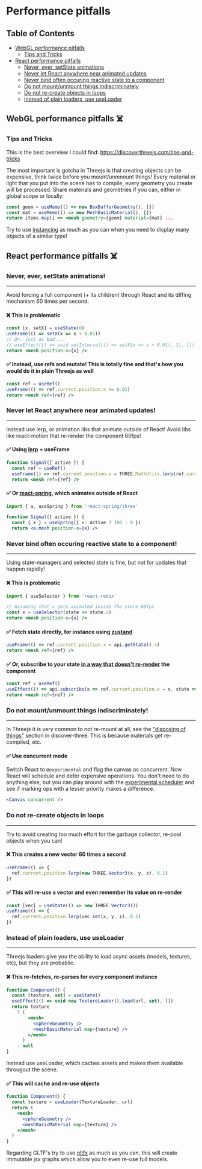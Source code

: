 # Performance pitfalls

## Table of Contents
- [WebGL performance pitfalls](#webgl-pitfalls)
    - [Tips and Tricks](#tips-and-tricks)
- [React performance pitfalls](#react-pitfalls)
    - [Never, ever, setState animations](#never-ever-set-state)
    - [Never let React anywhere near animated updates](#never-let-react-animate)
    - [Never bind often occuring reactive state to a component](#never-bind-reactive-component)
    - [Do not mount/unmount things indiscriminately](#do-not-mount-unmount-indiscriminately)
    - [Do not re-create objects in loops](#do-not-re-create-objects-in-loops)
    - [Instead of plain loaders, use useLoader](#instead-of–plain-loaders-use-useLoader)

## WebGL performance pitfalls ☠️ <a id="webgl-pitfalls"></a>

### Tips and Tricks <a id="tips-and-tricks"></a>

This is the best overview I could find: https://discoverthreejs.com/tips-and-tricks

The most important is gotcha in Threejs is that creating objects can be expensive, think twice before you mount/unmnount things! Every material or light that you put into the scene has to compile, every geometry you create will be processed. Share materials and geometries if you can, either in global scope or locally:

```jsx
const geom = useMemo(() => new BoxBufferGeometry(), [])
const mat = useMemo(() => new MeshBasicMaterial(), [])
return items.map(i => <mesh geometry={geom} material={mat} ...
```

Try to use [instancing](https://codesandbox.io/s/r3f-instanced-colors-8fo01) as much as you can when you need to display many objects of a similar type!

## React performance pitfalls ☠️ <a id="react-pitfalls"></a>

### Never, ever, setState animations! <a id="never-ever-set-state"></a>
---

Avoid forcing a full component (+ its children) through React and its diffing mechanism 60 times per second.

#### ❌ This is problematic

```jsx
const [x, setX] = useState(0)
useFrame(() => setX(x => x + 0.01))
// Or, just as bad ...
// useEffect(() => void setInterval(() => setX(x => x + 0.01), 1), [])
return <mesh position-x={x} />
```

#### ✅ Instead, use refs and mutate! This is totally fine and that's how you would do it in plain Threejs as well

```jsx
const ref = useRef()
useFrame(() => ref.current.position.x += 0.01)
return <mesh ref={ref} />
```

### Never let React anywhere near animated updates! <a id="never-let-react-animate"></a>
---

Instead use lerp, or animation libs that animate outside of React! Avoid libs like react-motion that re-render the component 60fps!

#### ✅ Using [lerp](https://github.com/mattdesl/lerp) + useFrame

```jsx
function Signal({ active }) {
  const ref = useRef()
  useFrame(() => ref.current.position.x = THREE.MathUtils.lerp(ref.current.position.x, active ? 100 : 0, 0.1))
  return <mesh ref={ref} />
```

#### ✅ Or [react-spring](https://github.com/react-spring/react-spring), which animates outside of React

```jsx
import { a, useSpring } from 'react-spring/three'

function Signal({ active }) {
  const { x } = useSpring({ x: active ? 100 : 0 })
  return <a.mesh position-x={x} />
```

### Never bind often occuring reactive state to a component! <a id="never-bind-reactive-component"></a>
---

Using state-managers and selected state is fine, but not for updates that happen rapidly!

#### ❌ This is problematic

```jsx
import { useSelector } from 'react-redux'

// Assuming that x gets animated inside the store 60fps
const x = useSelector(state => state.x)
return <mesh position-x={x} />
```

#### ✅ Fetch state directly, for instance using [zustand](https://github.com/react-spring/zustand)

```jsx
useFrame(() => ref.current.position.x = api.getState().x)
return <mesh ref={ref} />
```

#### ✅ Or, subscribe to your state [in a way that doesn't re-render](https://github.com/react-spring/zustand#transient-updates-for-often-occuring-state-changes) the component

```jsx
const ref = useRef()
useEffect(() => api.subscribe(x => ref.current.position.x = x, state => state.x), [])
return <mesh ref={ref} />
```

### Do not mount/unmount things indiscriminately! <a id="do-not-mount-unmount-indiscriminately"></a>
---

In Threejs it is very common to not re-mount at all, see the ["disposing of things"](https://discoverthreejs.com/tips-and-tricks/) section in discover-three. This is because materials get re-compiled, etc.

#### ✅ Use concurrent mode

Switch React to `@experimental` and flag the canvas as concurrent. Now React will schedule and defer expensive operations. You don't need to do anything else, but you can play around with the [experimental scheduler](https://github.com/drcmda/scheduler-test) and see if marking ops with a lesser priority makes a difference.

```jsx
<Canvas concurrent />
```

### Do not re-create objects in loops
---

Try to avoid creating too much effort for the garbage collector, re-pool objects when you can!

#### ❌ This creates a new vector 60 times a second

```jsx
useFrame(() => {
  ref.current.position.lerp(new THREE.Vector3(x, y, z), 0.1)
})
```

#### ✅ This will re-use a vector and even remember its value on re-render

```jsx
const [vec] = useState(() => new THREE.Vector3())
useFrame(() => {
  ref.current.position.lerp(vec.set(x, y, z), 0.1)
})
```

### Instead of plain loaders, use useLoader
---

Threejs loaders give you the ability to load async assets (models, textures, etc), but they are probablic.

#### ❌ This re-fetches, re-parses for every component instance

```jsx
function Component() {
  const [texture, set] = useState()
  useEffect(() => void new TextureLoader().load(url, set), [])
  return texture
    ? (
        <mesh>
          <sphereGeometry />
          <meshBasicMaterial map={texture} />
        </mesh>
      ) 
    : null
}
```

Instead use useLoader, which caches assets and makes them available througout the scene.

#### ✅ This will cache and re-use objects

```jsx
function Component() {
  const texture = useLoader(TextureLoader, url)
  return (
    <mesh>
      <sphereGeometry />
      <meshBasicMaterial map={texture} />
    </mesh>
  )
}
```

Regarding GLTF's try to use [gltfx](https://github.com/pmndrs/gltfjsx) as much as you can, this will create immutable jsx graphs which allow you to even re-use full models.
